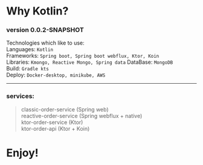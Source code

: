 # Why Kotlin?

### version 0.0.2-SNAPSHOT

Technologies which like to use:  
Languages: `Kotlin`  
Frameworks: `Spring boot, Spring boot webflux, Ktor, Koin`  
Libraries: `Kmongo, Reactive Mongo, Spring data` 
DataBase: `MongoDB`  
Build: `Gradle kts`  
Deploy: `Docker-desktop, minikube, AWS`  

--- 

### services:
> classic-order-service  (Spring web)  
> reactive-order-service  (Spring webflux + native)  
> ktor-order-service (Ktor)  
> ktor-order-api   (Ktor + Koin)  

# Enjoy!
